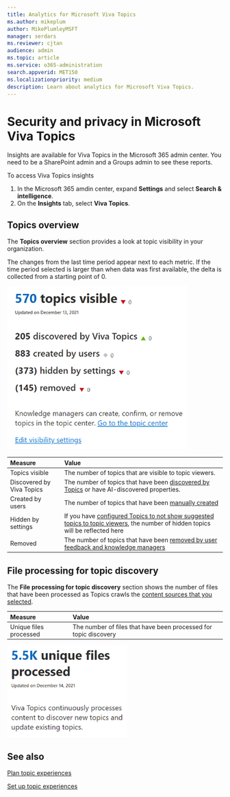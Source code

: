 ```yaml
---
title: Analytics for Microsoft Viva Topics
ms.author: mikeplum
author: MikePlumleyMSFT
manager: serdars
ms.reviewer: cjtan
audience: admin
ms.topic: article
ms.service: o365-administration
search.appverid: MET150
ms.localizationpriority: medium
description: Learn about analytics for Microsoft Viva Topics.
---
```


# Security and privacy in Microsoft Viva Topics

Insights are available for Viva Topics in the Microsoft 365 admin center. You need to be a SharePoint admin and a Groups admin to see these reports.

To access Viva Topics insights
1. In the Microsoft 365 amdin center, expand **Settings** and select **Search & intelligence**.
1. On the **Insights** tab, select **Viva Topics**.

## Topics overview

The **Topics overview** section provides a look at topic visibility in your organization.

The changes from the last time period appear next to each metric. If the time period selected is larger than when data was first available, the delta is collected from a starting point of 0.

![Screenshot of analytics for topics visible.](../media/topics-analytics-topics-visible.png) 

|Measure|Value|
|:------|:----|
|Topics visible|The number of topics that are visible to topic viewers.|
|Discovered by Viva Topics|The number of topics that have been [discovered by Topics](/topics/topic-experiences-discovery-curation) or have AI-discovered properties.|
|Created by users|The number of topics that have been [manually created](/viva/topics/create-a-topic)|
|Hidden by settings|If you have [configured Topics to not show suggested topics to topic viewers](/topics/topic-experiences-discovery#prevent-topic-viewers-from-seeing-suggested-topics), the number of hidden topics will be reflected here|
|Removed|The number of topics that have been [removed by user feedback and knowledge managers](/viva/topics/manage-topics)|

## File processing for topic discovery

The **File processing for topic discovery** section shows the number of files that have been processed as Topics crawls the [content sources that you selected](/viva/topics/topic-experiences-discovery).

|Measure|Value|
|:------|:----|
|Unique files processed|The number of files that have been processed for topic discovery|

![Screenshot of analytics for unique files processed.](../media/topics-analytics-unique-files.png) 

## See also

[Plan topic experiences](plan-topic-experiences.md)

[Set up topic experiences](set-up-topic-experiences.md)
